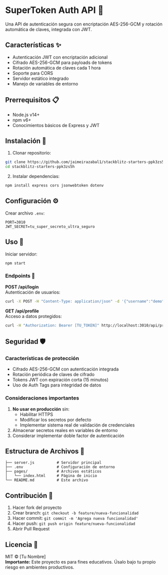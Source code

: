 
# SuperToken Auth API 🔐

Una API de autenticación segura con encriptación AES-256-GCM y rotación automática de claves, integrada con JWT.

## Características ✨
- Autenticación JWT con encriptación adicional
- Cifrado AES-256-GCM para payloads de tokens
- Rotación automática de claves cada 1 hora
- Soporte para CORS
- Servidor estático integrado
- Manejo de variables de entorno

## Prerrequisitos 📋
- Node.js v14+
- npm v6+
- Conocimientos básicos de Express y JWT

## Instalación 🚀
1. Clonar repositorio:
```bash
git clone https://github.com/jaimeirazabal1/stackblitz-starters-ppk3zs5h
cd stackblitz-starters-ppk3zs5h
```

2. Instalar dependencias:
```bash
npm install express cors jsonwebtoken dotenv
```

## Configuración ⚙️
Crear archivo `.env`:
```env
PORT=3010
JWT_SECRET=tu_super_secreto_ultra_seguro
```

## Uso 📖
Iniciar servidor:
```bash
npm start
```

### Endpoints 🔌
**POST /api/login**  
Autenticación de usuarios:
```bash
curl -X POST -H "Content-Type: application/json" -d '{"username":"demo","password":"demo123"}' http://localhost:3010/api/login
```

**GET /api/profile**  
Acceso a datos protegidos:
```bash
curl -H "Authorization: Bearer [TU_TOKEN]" http://localhost:3010/api/profile
```

## Seguridad 🛡️
### Características de protección
- Cifrado AES-256-GCM con autenticación integrada
- Rotación periódica de claves de cifrado
- Tokens JWT con expiración corta (15 minutos)
- Uso de Auth Tags para integridad de datos

### Consideraciones importantes
1. **No usar en producción** sin:
   - Habilitar HTTPS
   - Modificar los secretos por defecto
   - Implementar sistema real de validación de credenciales
2. Almacenar secretos reales en variables de entorno
3. Considerar implementar doble factor de autenticación

## Estructura de Archivos 📁
```
├── server.js          # Servidor principal
├── .env               # Configuración de entorno
├── pages/             # Archivos estáticos
│   └── index.html     # Página de inicio
└── README.md          # Este archivo
```

## Contribución 🤝
1. Hacer fork del proyecto
2. Crear branch: `git checkout -b feature/nueva-funcionalidad`
3. Hacer commit: `git commit -m 'Agrega nueva funcionalidad'`
4. Hacer push: `git push origin feature/nueva-funcionalidad`
5. Abrir Pull Request

## Licencia 📄
MIT © [Tu Nombre]  
**Importante:** Este proyecto es para fines educativos. Úsalo bajo tu propio riesgo en ambientes productivos.

